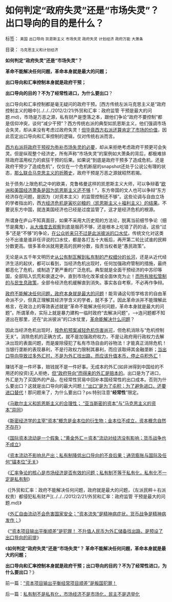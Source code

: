 # 如何判定“政府失灵”还是“市场失灵”？出口导向的目的是什么？

标签： `美国` `出口导向` `凯恩斯主义` `市场失灵` `政府失灵` `计划经济` `政府万能` `大萧条` 

目录： `马克思主义和计划经济`

**如何判定“政府失灵”还是“市场失灵”？**

**革命不能解决任何问题，革命本身就是最大的问题；**

**出口导向和汇率控制本身就是政府干预；**

**出口导向的目的？不为了经常性进口，为什么要出口**？

出口导向和汇率控制都是毫无疑问的政府干预。[西方传统左派马克思主义是“政府控制主义的眼中](../../../2012/2/21/外贸和汇率：政府监管 干预是最大的问题.md)，市场是万恶之源，私有财产是堕落之本，跟他们争论“政府不要控制”都是信仰冲突，谈何“减少干预”？西方传统右派的典型如凯恩斯主义，他们强调市场会失灵，却从来没有考虑过政府失灵！[但毕竟西方右派还算肯定了市场的价值](../../../2012/2/20/“亚当斯密的资本”与“马克思主义的资本”异同；.md)，因此否定出口导向和汇率控制的逻辑，仅对传统右派而言。

[西方右派将政府干预视为弥补市场失灵的必要](../../../2012/1/9/试向美国经济添加中国特色.md)，却从来拒绝考虑政府干预更可会失灵。但是纵观整个经济史，所有声称“市场失灵”的案例如大萧条的背后，都极难排除政府滥用权力的疯狂干预的后果。如果说“到底是政府干预多了造成危机，还是政府干预少了造成危机”，仅仅在一个危机断层的snapshot还处于公说公有理的状态，[那么联合马克思主义的折腾史](../../../2010/11/27/马克思主义社会实践史.md)，政府干预是万恶之源就昭然若揭。

处于债务/上限危机之中的欧美，克鲁格曼这样的凯恩斯主义大师，可以争辩着“[欧洲和美国经济萧条是因为凯恩斯主义还不够](../../../2011/11/28/货币政策拉动增长不可能；大萧条＝经济危机＋金融危机.md)！”，东方帝国的文人也可以争辩“东方经济存在问题，是因为（对资本主义）的监管控制还不够”。这些论调与自由立场的学者指出的，西[方经济危机是寅吃卯粮的（凯恩斯主义＋福利主义）的结果](../../../2011/12/8/凯恩斯主义是道德经济学.md)。不要说东方中国，就连美国经济也已经是过度监管了。这才是经济危机的根源。

所谓身在庐山不知真面目，如果不采用大历史观的方法论，脱离当前细节争论（细节是魔鬼），[从大维度去观察](../../../2010/4/21/大维度历史观允许在细节上“自圆其说”.md)到底是服药不够，还是根本上吃错了药的话，这些“过多”还是“不够”的争论，[在公众听来只不过是此派彼派的口水仗](../../../2012/1/6/为什么苏联公开化，没有铺平戈尔巴乔夫改革路？.md)。传统文化对这类分不出谁是谁非任评说的口水仗，都是各打五十大板后，再开第二轮比试谁的民粹分数更高。很多革命派就用更高的民粹分数，指责当权者是“愚民政策”。

无论是从五千年文明历史[从公有制瓦解到私有制的产权细分的长河](../../../2010/8/8/近2500年是公有制瓦解的历史.md)，还是从近代经济生活的起伏，都可以看到，当经济危机出现时，任何加强政府管制的措施，最终都恶化了危机，或制造了更严重的广泛危机。典型就是全面干预经济的中苏印等国，全部陷入饥荒和衰退之中，直到市场化改革或全面休克为止！[而所有放松管制的与民生息政策](../../../2009/12/10/80年代的改革和就业途径和失业.md)，全部令经济危机缓解直到消失。事实各自考察，不必再作争辩。

[政府不能解决任何问题，政府本身就是最大的问题](../../../2011/6/12/消费者最能保护自已，供应商最懂得生产什么.md)！能背诵这句哲学格言的自由革命派不少，但真正理解其经济学含义的学者，就不多了。因此革命派并不能理解此格言，在政治上的等效表述就是“革命不能解决任何问题，革命本身就是最大的问题”。所谓革命，实际上就是暴力建构一临时政府“去解决问题”，——>连问题都不知道出在那里，还在“此派彼派”的口水仗里，[革命能解决什么问题](../../../2012/2/17/任何革命都是极端的，极端分子就是革命分子.md)？

因此当经济危机出现时，[按危机预案减轻危机伤害尚可](../../../2009/5/16/市场和经济中的危机干预.md)，但危机消除与“危机控制无关”。消除危机的正确方式，就不是加强政府权力，不是让政府用行政权力去解决出现的表面问题，而是废除侵犯了私有市场自由的谷物法！才能真正消除危机！当银行垄断的表现暴利，不是行政权力限制其暴利，而应该取缔其金融垄断；[当出口导向导致过多外汇时，不是为外汇找出路，而应该升值本币，停止屯积外汇](../../../2012/2/21/国内通货膨胀与国际无关，与任何锚本位无关.md)！

赚钱不是一件坏事，赔钱就不是一件好事。无成本的外汇(如非洲得到中国给的不用还的投资)无人拒绝，[但“政府导向”而得来的外汇是赔本的](../../../2007/11/29/弱国自卑心理造成低估人民币廉价出口的历史性惨剧.md)。出口是为了进口，外汇是为了买国外的产品，在经常性贸易中回补本国经常性的出口成本。否则为什么要出口？这就是出口导向的最大问题[！“出口”是为了屯积；为了避免进口，还要进口替代](../../../2010/7/9/中国不消费人民币将永远低估养美国懒人.md)！那问题来了，为什么要出口？ps:特别注意“**经常性**”限定。

《[马歇尔主义和凯恩斯主义的合理性； “亚当斯密的资本”与“马克思主义的资本”异同](../../../2012/2/20/“亚当斯密的资本”与“马克思主义的资本”异同；.md)》

《[斯密经济学的主宰“资本”概念是金本位的衍生物；金本位不成立，资本概念自然不存在](../../../2012/2/20/“资本”是金本位的衍生概念.md)》

《[国际资本流动是一个假象；“黄金外汇＝资本”流动对经济没有影响；货币战争也不成立](../../../2012/2/21/国际资本流动是假象,金本位不成立，货币战争也就不成立.md)》

《[资本流动不影响总产出；私有制降低出口导向的不良后果；通货膨胀与国际及任何“锚本位”无关](../../../2012/2/21/国内通货膨胀与国际无关，与任何锚本位无关.md)》

《[汇率争论的核心是市场经济是否有效的问题；私有制不等于私有化，私有化不一定是私有制](../../../2012/2/21/汇率争论的核心是市场经济是否有效.md)》

《[外贸和汇率：政府不能解决任何问题，政府就是最大的问题，（左派民粹＋右派权贵）都侵犯私有财产](../../../2012/2/21/外贸和汇率：政府监管 干预是最大的问题.md)》

《[外汇自由流动不会危害国家安全；“资本流失”是精神病症状，货币战争是精神病发作；](../../../2012/2/22/外汇自由流动不会危害国家安全.md)》

《[“资本项目输出平衡顺差”是犯罪！
不升值人民币为外汇储备找出路，是预设了出口导向的前提](../../../2012/2/22/“资本项目输出平衡经常项目顺差”是叛国犯罪！.md)》

《**如何判定“政府失灵”还是“市场失灵”？ 革命不能解决任何问题，革命本身就是最大的问题；**

**出口导向和汇率控制本身就是政府干预；出口导向的目的？不为了经常性进口，为什么要出口**？》

前一篇：[“资本项目输出平衡经常项目顺差”是叛国犯罪！](../../../2012/2/22/“资本项目输出平衡经常项目顺差”是叛国犯罪！.md)

后一篇：[私有制不是私有化，市场经济不是市场化，民主不是选举化](../../../2012/2/22/私有制不是私有化，市场经济不是市场化，民主不是选举化.md)